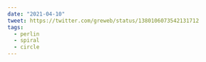 ```yaml
---
date: "2021-04-10"
tweet: https://twitter.com/greweb/status/1380106073542131712
tags:
  - perlin
  - spiral
  - circle
---
```

